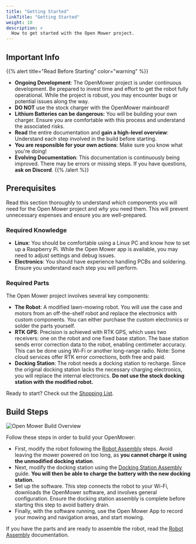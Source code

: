 ```yaml
---
title: "Getting Started"
linkTitle: "Getting Started"
weight: 10
description: >
  How to get started with the Open Mower project.
---
```


## Important Info
{{% alert title="Read Before Starting" color="warning" %}}
- **Ongoing Development**: The OpenMower project is under continuous development. Be prepared to invest time and effort to get the robot fully operational. While the project is robust, you may encounter bugs or potential issues along the way.
- **DO NOT** use the stock charger with the OpenMower mainboard!
- **Lithium Batteries can be dangerous:** You will be building your own charger. Ensure you are comfortable with this process and understand the associated risks.
- **Read** the entire documentation and **gain a high-level overview**: Understand each step involved in the build before starting.
- **You are responsible for your own actions**: Make sure you know what you're doing!
- **Evolving Documentation**: This documentation is continuously being improved. There may be errors or missing steps. If you have questions, **ask on Discord**.
  {{% /alert %}}

## Prerequisites

Read this section thoroughly to understand _which_ components you will need for the Open Mower project and _why_ you need them. This will prevent unnecessary expenses and ensure you are well-prepared.

### Required Knowledge
- **Linux**: You should be comfortable using a Linux PC and know how to set up a Raspberry Pi. While the Open Mower app is available, you may need to adjust settings and debug issues.
- **Electronics**: You should have experience handling PCBs and soldering. Ensure you understand each step you will perform.

### Required Parts
The Open Mower project involves several key components:
- **The Robot**: A modified lawn-mowing robot. You will use the case and motors from an off-the-shelf robot and replace the electronics with custom components. You can either purchase the custom electronics or solder the parts yourself.
- **RTK GPS**: Precision is achieved with RTK GPS, which uses two receivers: one on the robot and one fixed base station. The base station sends error correction data to the robot, enabling centimeter accuracy. This can be done using Wi-Fi or another long-range radio. Note: Some cloud services offer RTK error corrections, both free and paid.
- **Docking Station**: The robot needs a docking station to recharge. Since the original docking station lacks the necessary charging electronics, you will replace the internal electronics. **Do not use the stock docking station with the modified robot.**

Ready to start? Check out the [Shopping List](/docs/knowledge-base/shopping-list).

## Build Steps

![Open Mower Build Overview](flow_chart.jpg)

Follow these steps in order to build your OpenMower:
- First, modify the robot following the [Robot Assembly](/docs/robot-assembly) steps. Avoid leaving the mower powered on too long, as **you cannot charge it using the unmodified docking station**.
- Next, modify the docking station using the [Docking Station Assembly](/docs/docking-station-assembly) guide. **You will then be able to charge the battery with the new docking station.**
- Set up the software. This step connects the robot to your Wi-Fi, downloads the OpenMower software, and involves general configuration. Ensure the docking station assembly is complete before starting this step to avoid battery drain.
- Finally, with the software running, use the Open Mower App to record your mowing and navigation areas, and start mowing.

If you have the parts and are ready to assemble the robot, read the [Robot Assembly](/docs/robot-assembly) documentation.

